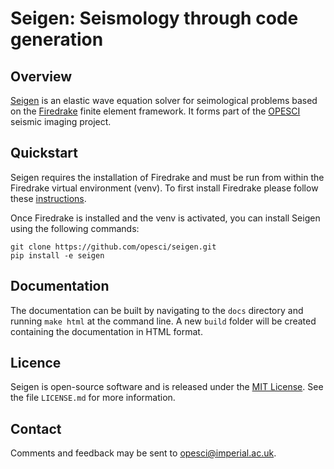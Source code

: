 # Seigen: Seismology through code generation

## Overview

[Seigen](http://www.opesci.org) is an elastic wave
equation solver for seimological problems based on the
[Firedrake](http://www.firedrakeproject.org) finite element
framework. It forms part of the [OPESCI](http://www.opesci.org)
seismic imaging project.

## Quickstart

Seigen requires the installation of Firedrake and must be run from
within the Firedrake virtual environment (venv). To first install Firedrake
please follow these [instructions](http://www.firedrakeproject.org/download.html#).

Once Firedrake is installed and the venv is activated, you can install
Seigen using the following commands:

```
git clone https://github.com/opesci/seigen.git
pip install -e seigen
```

## Documentation

The documentation can be built by navigating to the `docs` directory and running `make html` at the command line. A new `build` folder will be created containing the documentation in HTML format.

## Licence

Seigen is open-source software and is released under the [MIT License](https://opensource.org/licenses/MIT). See the file ``LICENSE.md`` for more information.

## Contact

Comments and feedback may be sent to opesci@imperial.ac.uk.
